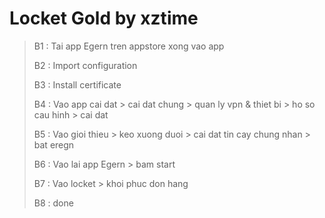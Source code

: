 # Locket Gold by xztime
> B1 : Tai app Egern tren appstore xong vao app
> 
> B2 : Import configuration
> 
> B3 : Install certificate
> 
> B4 : Vao app cai dat > cai dat chung > quan ly vpn & thiet bi > ho so cau hinh > cai dat
> 
> B5 : Vao gioi thieu > keo xuong duoi > cai dat tin cay chung nhan > bat eregn
> 
> B6 : Vao lai app Egern > bam start
> 
> B7 : Vao locket > khoi phuc don hang
> 
> B8 : done

